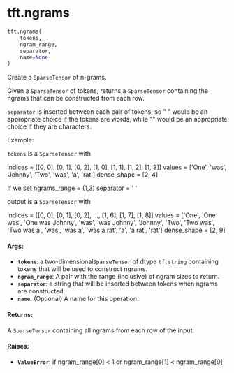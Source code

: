 <div itemscope itemtype="http://developers.google.com/ReferenceObject">
<meta itemprop="name" content="tft.ngrams" />
<meta itemprop="path" content="Stable" />
</div>

# tft.ngrams

``` python
tft.ngrams(
    tokens,
    ngram_range,
    separator,
    name=None
)
```

Create a `SparseTensor` of n-grams.

Given a `SparseTensor` of tokens, returns a `SparseTensor` containing the
ngrams that can be constructed from each row.

`separator` is inserted between each pair of tokens, so " " would be an
appropriate choice if the tokens are words, while "" would be an appropriate
choice if they are characters.

Example:

`tokens` is a `SparseTensor` with

indices = [[0, 0], [0, 1], [0, 2], [1, 0], [1, 1], [1, 2], [1, 3]]
values = ['One', 'was', 'Johnny', 'Two', 'was', 'a', 'rat']
dense_shape = [2, 4]

If we set
ngrams_range = (1,3)
separator = ' '

output is a `SparseTensor` with

indices = [[0, 0], [0, 1], [0, 2], ..., [1, 6], [1, 7], [1, 8]]
values = ['One', 'One was', 'One was Johnny', 'was', 'was Johnny', 'Johnny',
          'Two', 'Two was', 'Two was a', 'was', 'was a', 'was a rat', 'a',
          'a rat', 'rat']
dense_shape = [2, 9]

#### Args:

* <b>`tokens`</b>: a two-dimensional`SparseTensor` of dtype `tf.string` containing
    tokens that will be used to construct ngrams.
* <b>`ngram_range`</b>: A pair with the range (inclusive) of ngram sizes to return.
* <b>`separator`</b>: a string that will be inserted between tokens when ngrams are
    constructed.
* <b>`name`</b>: (Optional) A name for this operation.


#### Returns:

A `SparseTensor` containing all ngrams from each row of the input.


#### Raises:

* <b>`ValueError`</b>: if ngram_range[0] < 1 or ngram_range[1] < ngram_range[0]